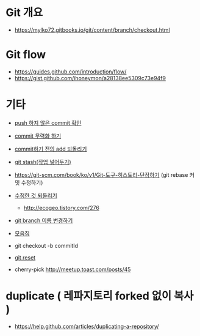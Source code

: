# Git 개요
* https://mylko72.gitbooks.io/git/content/branch/checkout.html

# Git flow
* https://guides.github.com/introduction/flow/
* https://gist.github.com/ihoneymon/a28138ee5309c73e94f9

# 기타
* [push 하지 않은 commit 확인](https://blog.outsider.ne.kr/820)
* [commit 무력화 하기](https://tuwlab.com/ece/22223)
* [commit하기 전의 add 되돌리기](https://www.garron.me/en/bits/undo-git-add-before-commit.html)
* [git stash(작업 넣어두기)](http://wit.nts-corp.com/2014/03/25/1153)
* https://git-scm.com/book/ko/v1/Git-도구-히스토리-단장하기 (git rebase 커밋 수정하기)

* [수정한 것 되돌리기](http://hochulshin.com/git-revert-changes/)
  * http://ecogeo.tistory.com/276
* [git branch 이름 변경하기](https://thdev.tech/git/2016/12/19/Git-Branch-Name-Change.html)

* [모음집](https://github.com/mingrammer/git-tips/blob/master/README.md)

* git checkout -b commitId
* [git reset](https://git-scm.com/book/ko/v2/Git-%EB%8F%84%EA%B5%AC-Reset-%EB%AA%85%ED%99%95%ED%9E%88-%EC%95%8C%EA%B3%A0-%EA%B0%80%EA%B8%B0)
* cherry-pick http://meetup.toast.com/posts/45

# duplicate ( 레파지토리 forked 없이 복사 )
* https://help.github.com/articles/duplicating-a-repository/
